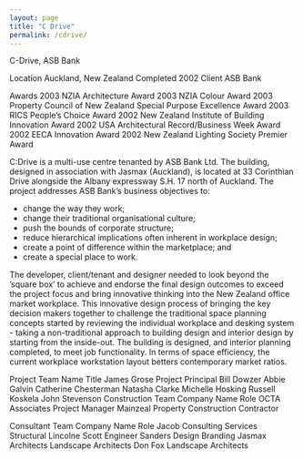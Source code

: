 ```yaml
---
layout: page
title: "C Drive"
permalink: /cdrive/
---
```

C-Drive, ASB Bank

Location Auckland, New Zealand
Completed 2002
Client ASB Bank

Awards
2003 NZIA Architecture Award
2003 NZIA Colour Award
2003 Property Council of New Zealand Special Purpose Excellence Award
2003 RICS People’s Choice Award
2002 New Zealand Institute of Building Innovation Award
2002 USA Architectural Record/Business Week Award
2002 EECA Innovation Award
2002 New Zealand Lighting Society Premier Award

C:Drive is a multi-use centre tenanted by ASB Bank Ltd. The building, designed in association with Jasmax (Auckland), is located at 33 Corinthian Drive alongside the Albany expressway S.H. 17 north of Auckland. The project addresses ASB Bank’s business objectives to:
* change the way they work;
* change their traditional organisational culture;
* push the bounds of corporate structure;
* reduce hierarchical implications often inherent in workplace design;
* create a point of difference within the marketplace; and
* create a special place to work.

The developer, client/tenant and designer needed to look beyond the ’square box’ to achieve and endorse the final design outcomes to exceed the project focus and bring innovative thinking into the New Zealand office market workplace.
This innovative design process of bringing the key decision makers together to challenge the traditional space planning concepts started by reviewing the individual workplace and desking system - taking a non-traditional approach to building design and interior design by starting from the inside-out. The building is designed, and interior planning completed, to meet job functionality. In terms of space efficiency, the current workplace workstation layout betters contemporary market ratios.

Project Team	Name	Title
	James Grose 	Project Principal
	Bill Dowzer
	Abbie Galvin
	Catherine Chesterman
	Natasha Clarke
	Michelle Hosking
	Russell Koskela
	John Stevenson
Construction Team	Company Name	Role
	OCTA Associates	Project Manager
	Mainzeal Property Construction	Contractor



Consultant Team	Company Name	Role
	Jacob Consulting Services	Structural
	Lincolne Scott	Engineer
	Sanders Design	Branding
	Jasmax Architects	Landscape Architects
	Don Fox	Landscape Architects
